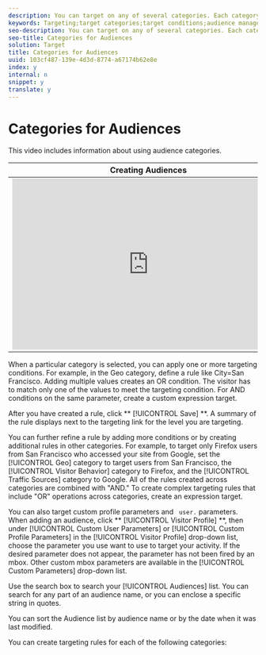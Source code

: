 ```yaml
---
description: You can target on any of several categories. Each category functions as a tab that enables you to create targeting rules (or groups) for each category.
keywords: Targeting;target categories;target conditions;audience manager;custom profile parameters;visitor profile;custom user parameters;target rules
seo-description: You can target on any of several categories. Each category functions as a tab that enables you to create targeting rules (or groups) for each category.
seo-title: Categories for Audiences
solution: Target
title: Categories for Audiences
uuid: 103cf487-139e-4d3d-8774-a67174b62e8e
index: y
internal: n
snippet: y
translate: y
---
```


# Categories for Audiences

This video includes information about using audience categories. 

<table id="table_A3A70CC0C9F54131BB9F098B4DA8C9D6"> 
 <thead> 
  <tr> 
   <th class="entry" colspan="2"> Creating Audiences </th> 
   <th colname="col3" class="entry"> 9:58 </th> 
  </tr>
 </thead>
 <tbody> 
  <tr> 
   <td colspan="2"> 
    <div width="550" class="video-iframe"> 
     <iframe src="https://www.youtube.com/embed/wV9lVTSOxMk/" frameborder="0" webkitallowfullscreen="true" mozallowfullscreen="true" oallowfullscreen="true" msallowfullscreen="true" allowfullscreen="allowfullscreen" scrolling="no" width="550" height="345">https://www.youtube.com/embed/wV9lVTSOxMk/</iframe>
    </div> </td> 
   <td colname="col3"> <p> 
     <ul id="ul_FF4FEC7BC7A34461BAA54FBE18A8E63B"> 
      <li id="li_7D6D4CB2E771430F84D2B658F8611532"> <p>Create audiences </p> </li> 
      <li id="li_8529CB01E80B4C89B74287882AE0DA9D"> <p>Define audience categories </p> </li> 
     </ul> </p> </td> 
  </tr> 
 </tbody> 
</table>

When a particular category is selected, you can apply one or more targeting conditions. For example, in the Geo category, define a rule like City=San Francisco. Adding multiple values creates an OR condition. The visitor has to match only one of the values to meet the targeting condition. For AND conditions on the same parameter, create a custom expression target. 

After you have created a rule, click ** [!UICONTROL  Save] **. A summary of the rule displays next to the targeting link for the level you are targeting. 

You can further refine a rule by adding more conditions or by creating additional rules in other categories. For example, to target only Firefox users from San Francisco who accessed your site from Google, set the [!UICONTROL  Geo] category to target users from San Francisco, the [!UICONTROL  Visitor Behavior] category to Firefox, and the [!UICONTROL  Traffic Sources] category to Google. All of the rules created across categories are combined with "AND." To create complex targeting rules that include "OR" operations across categories, create an expression target. 

You can also target custom profile parameters and ` user.` parameters. When adding an audience, click ** [!UICONTROL  Visitor Profile] **, then under [!UICONTROL  Custom User Parameters] or [!UICONTROL  Custom Profile Parameters] in the [!UICONTROL  Visitor Profile] drop-down list, choose the parameter you use want to use to target your activity. If the desired parameter does not appear, the parameter has not been fired by an mbox. Other custom mbox parameters are available in the [!UICONTROL  Custom Parameters] drop-down list. 

Use the search box to search your [!UICONTROL  Audiences] list. You can search for any part of an audience name, or you can enclose a specific string in quotes. 

You can sort the Audience list by audience name or by the date when it was last modified. 

You can create targeting rules for each of the following categories: 

